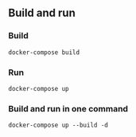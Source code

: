 ## Build and run

### Build

```
docker-compose build
```

### Run

```
docker-compose up
```

### Build and run in one command

```
docker-compose up --build -d
```